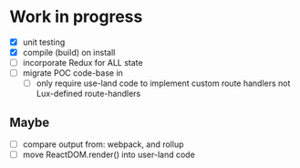 Work in progress
================

  - [x] unit testing
  - [x] compile (build) on install
  - [ ] incorporate Redux for ALL state
  - [ ] migrate POC code-base in
    + [ ] only require use-land code to implement custom route handlers not
    Lux-defined route-handlers

## Maybe

  - [ ] compare output from: webpack, and rollup
  - [ ] move ReactDOM.render() into user-land code
